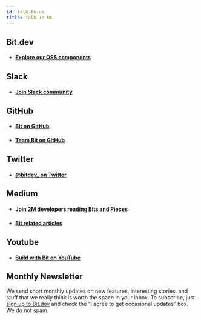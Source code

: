 ```yaml
---
id: talk-to-us
title: Talk To Us
---
```



## Bit.dev  


- #### [Explore our OSS components](https://bit.dev/teambit/~collections)  


## Slack  

- #### [Join Slack community](https://join.slack.com/t/bit-dev-community/shared_invite/zt-o2tim18y-UzwOCFdTafmFKEqm2tXE4w)  


## GitHub  

- #### [Bit on GitHub](https://github.com/teambit/bit)  

- #### [Team Bit on GitHub](https://github.com/teambit/bit)  


## Twitter

- #### [@bitdev_ on Twitter](https://twitter.com/bitdev_)  


## Medium

- #### Join 2M developers reading [Bits and Pieces](https://blog.bitsrc.io/)  

- #### [Bit related articles](https://blog.bitsrc.io/tagged/bit)  


## Youtube

- #### [Build with Bit on YouTube](https://www.youtube.com/channel/UCuNkM3qIO79Q3-VrkcDiXfw)


## Monthly Newsletter

We send short monthly updates on new features, interesting stories, and stuff that we really think is worth the space in your inbox. To subscribe, just [sign up to Bit.dev](https://bit.dev/signup) and check the “I agree to get occasional updates” box. We do not spam.
